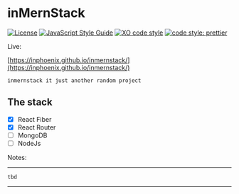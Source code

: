 # inMernStack
[![License](https://img.shields.io/badge/license-MIT-blue.svg?style=flat-square)](https://github.com/inPhoenix/)
[![JavaScript Style Guide](https://img.shields.io/badge/code_style-standard-brightgreen.svg)](https://standardjs.com)
[![XO code style](https://img.shields.io/badge/code_style-XO-5ed9c7.svg)](https://github.com/xojs/xo)
[![code style: prettier](https://img.shields.io/badge/code_style-prettier-ff69b4.svg?style=flat-square)](https://github.com/prettier/prettier)

Live:

[https://inphoenix.github.io/inmernstack/](https://inphoenix.github.io/inmernstack/)

    inmernstack it just another random project

## The stack
- [x] React Fiber
- [x] React Router
- [ ] MongoDB
- [ ] NodeJs

Notes:

---
    tbd
---
